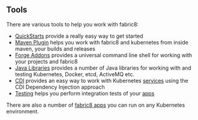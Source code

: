 ## Tools

There are various tools to help you work with fabric8:

* [QuickStarts](quickstarts.html) provide a really easy way to get started
* [Maven Plugin](mavenPlugin.html) helps you work with fabric8 and kubernetes from inside maven, your builds and releases
* [Forge Addons](forge.html) provides a universal command line shell for working with your projects and fabric8
* [Java Libraries](javaLibraries.html) provides a number of Java libraries for working with and testing Kubernetes, Docker, etcd, ActiveMQ etc.
* [CDI](cdi.html) provides an easy way to work with Kubernetes [services](service.html) using the CDI Dependency Injection approach
* [Testing](testing.html) helps you perform integration tests of your [apps](apps.html)

There are also a number of [fabric8 apps](fabric8Apps.html) you can run on any Kubernetes environment.